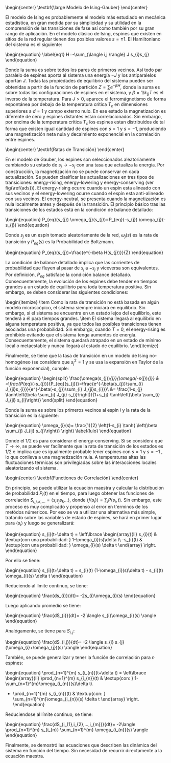 \begin{center}
\textbf{\large Modelo de Ising-Gauber}
\end{center}

El modelo de Ising es probablemente el modelo más estudiado en mecánica estadística, en gran medida por su simplicidad y su utilidad en la comprensión de las transiciones de fase así como también por su gran rango de aplicación. En el modelo clásico de Ising, espines que existen en sitios de la red regular tienen dos posibles valores $s=\pm 1$. El Hamiltoniano del sistema es el siguiente:

\begin{equation} \label{eq1}
H=-\sum_{\langle i,j \rangle} J s_{i}s_{j}
\end{equation}

Donde la suma es sobre todos los pares de primeros vecinos. Así todo par paralelo de espines aporta al sistema  una energía $-J$ y los antiparalelos aportan $J$. Todas las propiedades de equilibrio del sistema pueden ser obtenidas a partir de la función de partición $Z=\sum e^{-\beta H}$, donde la suma es sobre todas las configuraciones de espines en el sistema, y $\beta=1/k_{B}T$ es el inverso de la temperatura. Para $J>0$, aparece el ferromágnetismo de forma espontánea por debajo de la temperatura crítica $T_{c}$ en dimensiones superiores a $d=1$ y campo externo nulo. En ese estado la magnetización es diferente de cero y espines distantes estan correlacionados. Sin embargo, por encima de la temperatura crítica $T_{c}$ los espines estan distribuidos de tal forma que existen igual cantidad de espines con $s=1$ y $s=-1$, produciendo una magnetización neta nula y decaimiento exponencial en la correlación entre espines.

\begin{center}
\textbf{Ratas de Transición}
\end{center}

En el modelo de Gauber, los espines son seleccionados aleatoriamente cambiando su estado de $s_{j} \rightarrow -s_{j}$ con una tasa que actualiza la energía. Por construcción, la magnetización no se puede conservar en cada actualización. Se pueden clasificar las actualizaciones en tres tipos de transiciones: energy-rising, energy-lowering y energy-conserving (ver fig(\ref{ads})). El energy-rising ocurre cuando un espín esta alineado con sus vecinos y el energy-lowering ocurre cuando el espín esta anti-alineado con sus vecinos. El energy-neutral, se presenta cuando la magnetización es nula localmente antes y después de la transición. El principio básico tras las transiciones de los estados está en la condición de balance detallado:

\begin{equation}
P_{eq}(s_{j}) \omega_{j}(s_{j})=P_{eq}(-s_{j}) \omega_{j}(-s_{j})
\end{equation}  

Donde $s_{j}$ es un espín tomado aleatoriamente de la red, $\omega_{j}(s)$ es la rata de transición y $P_{eq}(s)$ es la Probabilidad de Boltzmann.

\begin{equation}
P_{eq}(s_{j})=\frac{e^{-\beta H(s_{j})}}{Z}
\end{equation} 

La condición de balance detallado implica que las corrientes de probabilidad que fluyen al pasar de $s_{j}$ a $-s_{j}$ y viceversa son equivalentes. Por definición, $P_{eq}$ satisface la condición balance detallado. Consecuentemente, la evolución de los espines debe tender en tiempos grandes a un estado de equilibrio para toda temperatura positiva. Sin embargo, se deben considerar las siguientes condiciones:

\begin{itemize}
\item Como la rata de transición no está basada en algún modelo microscópico, el sistema siempre iniciará en equilibrio. Sin embargo, si el sistema se encuentra en un estado lejos del equilibrio, este tenderá a él para tiempos grandes. 
\item El sistema llegará al equilibrio en alguna temperatura positiva, ya que todos las posibles transiciones tienen asociadas una probabilidad. Sin embargo, cuando $T=0$, el energy-rising es prohibido evitando que el sistema tenga aumentos de energía. Consecuentemente, el sistema quedará atrapado en un estado de mínimo local o metaestable y nunca llegará al estado de equilibrio. 
\end{itemize}

Finalmente, se tiene que la tasa de transición en un modelo de Ising no-homogéneo (se considera que $s_{j}^{2}=1$ y se usa la expansión en Taylor de la función exponencial), cumple:

\begin{equation}
\begin{split}
\frac{\omega(s_{j})_{j}}{\omega(-s_{j})_{j}} & =\frac{P_{eq}(-s_{j})}{P_{eq}(s_{j})}=\frac{e^{-\beta(s_{j})\sum_{i} J_{ji}s_{i}}}{e^{-\beta(-s_{j})\sum_{i} J_{ji}s_{i}}}\\
 &= \frac{1-s_{j} \tanh\left(\beta \sum_{i} J_{ji} s_{i}\right)}{1+s_{j} \tanh\left(\beta \sum_{i} J_{ji} s_{i}\right)}
\end{split}
\end{equation}

Donde la suma es sobre los primeros vecinos al espin $i$ y la rata de la transición es la siguiente:

\begin{equation}
\omega_{i}(s)= \frac{1}{2} \left(1-s_{i} \tanh{ \left(\beta \sum_{j} J_{ij} s_{j}\right)} \right)
\label{lulo}
\end{equation}

Donde el $1/2$ es para considerar el energy-conserving. Si se considera que $T \rightarrow \infty$, se puede ver facílmente que la rata de transición de los estados es $1/2$ e implica que es igualmente probable tener espines con $s=1$ y $s=-1$ , lo que conlleva a una magnetización nula. A temperaturas altas las fluctuaciones térmicas son privilegiadas sobre las interacciones locales aleatorizando el sistema.


\begin{center}
\textbf{Functiones de Correlación}
\end{center}

En principio, se puede utilizar la ecuación maestra y calcular la distribución de probabilidad $P_{i}(t)$ en el tiempo, para luego obtener las funciones de correlación $S_{i,j,k,...}=\langle s_{i}s_{j}s_{k}...\rangle$, donde $\langle f(s_{i}) \rangle = \sum_{i} P(s_{i},t)$. Sin embargo, este proceso es muy complicado y propenso al error en t\'erminos de los metódos númericos. Por eso se va a utilizar una alternativa más simple, tratando sobre las variables de estado de espínes, se hará en primer lugar para $\langle s_{i} \rangle$ y luego se generalizará: 

\begin{equation}
s_{i}(t+\delta t) = \left\lbrace
\begin{array}{ll}
 s_{i}(t) & \textup{con una probabilidad: } 1-\omega_{i}(s)\delta t\\
 -s_{i}(t) & \textup{con una probabilidad: } \omega_{i}(s) \delta t
\end{array}
\right.
\end{equation}

Por ello se tiene:

\begin{equation}
s_{i}(t+\delta t) = s_{i}(t) (1-\omega_{i}(s)\delta t) - s_{i}(t) \omega_{i}(s) \delta t
\end{equation}    

Reduciendo al límite continuo, se tiene:

\begin{equation}
\frac{ds_{i}}{dt}= -2s_{i}\omega_{i}(s)
\end{equation}

Luego aplicando promedio se tiene:

\begin{equation}
\frac{dS_{i}}{dt}= -2 \langle s_{i}\omega_{i}(s) \rangle
\end{equation}

Analógamente, se tiene para $S_{i,j}$:

\begin{equation}
\frac{dS_{i,j}}{dt}= -2 \langle s_{i} s_{j}(\omega_{i}+\omega_{j})(s) \rangle
\end{equation}

También, se puede generalizar y tener la función de correlación para $n$ espines:

\begin{equation}
\prod_{n=1}^{m} s_{i_{n}}(t+\delta t) = \left\lbrace
\begin{array}{ll}
 \prod_{n=1}^{m} s_{i_{n}}(t) & \textup{con: } 1-\sum_{n=1}^{m}\omega_{i_{n}}(s)\delta t\\
 - \prod_{n=1}^{m} s_{i_{n}}(t) & \textup{con: } \sum_{n=1}^{m}\omega_{i_{n}}(s) \delta t
\end{array}
\right.
\end{equation}

Reduciendose al límite continuo, se tiene:

\begin{equation}
\frac{dS_{i_{1},i_{2},...,i_{m}}}{dt}= -2\langle \prod_{n=1}^{m} s_{i_{n}} \sum_{n=1}^{m} \omega_{i_{n}}(s) \rangle
\end{equation}

Finalmente, se demostró las  ecuaciones que describen las dinámica del sistema en función del tiempo. Sin necesidad de recurrir directamente a la ecuación maestra.


